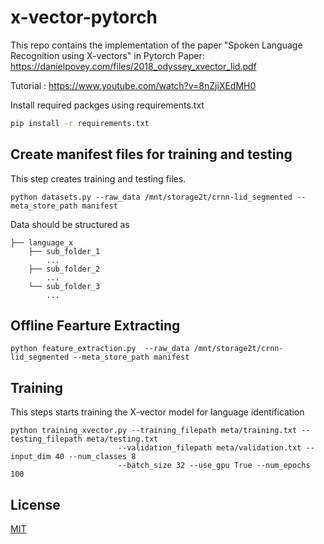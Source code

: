 # x-vector-pytorch
This repo contains the implementation of the paper "Spoken Language Recognition using X-vectors" in Pytorch
Paper: https://danielpovey.com/files/2018_odyssey_xvector_lid.pdf

Tutorial : https://www.youtube.com/watch?v=8nZjiXEdMH0

Install required packges using requirements.txt
```bash
pip install -r requirements.txt
```

## Create manifest files for training and testing

This step creates training and testing files.

```bash=
python datasets.py --raw_data /mnt/storage2t/crnn-lid_segmented --meta_store_path manifest 
```

Data should be structured as

```bash=
├── language_x
    ├── sub_folder_1
        ...
    ├── sub_folder_2
        ...
    └── sub_folder_3
        ...
```

## Offline Fearture Extracting

```bash=
python feature_extraction.py  --raw_data /mnt/storage2t/crnn-lid_segmented --meta_store_path manifest             
```

## Training
This steps starts training the X-vector model for language identification 
```bash=
python training_xvector.py --training_filepath meta/training.txt --testing_filepath meta/testing.txt
                        --validation_filepath meta/validation.txt --input_dim 40 --num_classes 8
                        --batch_size 32 --use_gpu True --num_epochs 100
```

## License
[MIT](https://choosealicense.com/licenses/mit/)
